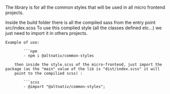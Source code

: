 The library is for all the common styles that will be used in all micro frontend projects.

Inside the build folder there is all the compiled sass from the entry point src/index.scss
To use this complied style (all the classes defined etc...) we just need to import it in others projects.

    Example of use:

            ```npm
            - npm i @altnativ/common-styles

        then inside the style.scss of the micro-frontend, just import the package (as the "main" value of the lib is "dist/index.scss" it will
        point to the compilied scss) :

            ```scss
            - @import "@altnativ/common-styles";
